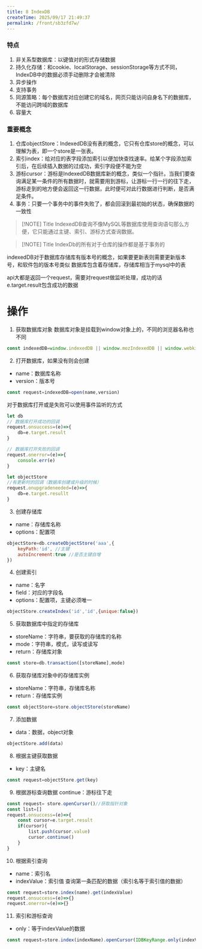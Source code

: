 ```yaml
---
title: 8 IndexDB
createTime: 2025/09/17 21:49:37
permalink: /front/sb3zfd7w/
---
```

### 特点
1. 非关系型数据库：以键值对的形式存储数据
2. 持久化存储：和cookie、localStorage、sessionStorage等方式不同，IndexDB中的数据必须手动删除才会被清除
3. 异步操作
4. 支持事务
5. 同源策略：每个数据库对应创建它的域名，网页只能访问自身名下的数据库，不能访问跨域的数据库
6. 容量大

### 重要概念

1. 仓库objectStore：IndexedDB没有表的概念，它只有仓库store的概念，可以理解为表，即一个store是一张表。
2. 索引index：给对应的表字段添加索引以便加快查找速率。给某个字段添加索引后，在后续插入数据的过成功，索引字段便不能为空
3. 游标cursor：游标是IndexedDB数据库新的概念，类似一个指针。当我们要查询满足某一条件的所有数据时，就需要用到游标，让游标一行一行的往下走，游标走到的地方便会返回这一行数据，此时便可对此行数据进行判断，是否满足条件。
4. 事务：只要一个事务中的事件失败了，都会回滚到最初始的状态，确保数据的一致性

> [!NOTE] Title
> IndexedDB查询不像MySQL等数据库使用查询语句那么方便，它只能通过主键、索引、游标方式查询数据。

> [!NOTE] Title
> IndexDb的所有对于仓库的操作都是基于事务的

indexedDB对于数据库存储库有版本号的概念，如果要更新表则需要更新版本号，和软件包的版本号类似
数据库包含着存储库，存储库相当于mysql中的表

api大都是返回一个request，需要对request做监听处理，成功的话e.target.result包含成功的数据
# 操作

1. 获取数据库对象
数据库对象是挂载到window对象上的，不同的浏览器名称也不同
```js
const indexedDB=window.indexedDB || window.mozIndexedDB || window.webkitIndexedDB || window.msIndexedDB
```

2. 打开数据库，如果没有则会创建
- name：数据库名称
- version：版本号
```js
const request=indexedDB=open(name,version)
```
对于数据库打开或是失败可以使用事件监听的方式
```js
let db
// 数据库打开成功的回调
request.onsuccess=(e)=>{
	db=e.target.result
}

// 数据库打开失败的回调
request.onerror=(e)=>{
	console.err(e)
}

let objectStore
//有更新时的回调（数据库创建或升级的时候）
request.onupgradeneeded=(e)=>{
	db=e.target.resullt
}
```

3. 创建存储库
- name：存储库名称
- options：配置项
```js
objectStore=db.createObjectStore('aaa',{
	keyPath:'id', //主键
	autoIncrement:true //是否主键自增
})
```

4. 创建索引
- name：名字
- field：对应的字段名
- options：配置项，主键必须唯一
```js
objectStore.createIndex('id','id',{unique:false})
```

5. 获取数据库中指定的存储库
- storeName：字符串，要获取的存储库的名称
- mode：字符串，模式，读写或读写
- return：存储库对象
```js
const store=db.transaction([storeName],mode)
```

6. 获取存储库对象中的存储库实例
- storeName：字符串，存储库名称
- return：存储库实例
```js
const objectStore=store.objectStore(storeName) 
```

7. 添加数据
- data：数据，object对象
```js
objectStore.add(data)
```

8. 根据主键获取数据
- key：主键名
```js
const request=objectStore.get(key)
```

9. 根据游标查询数据
continue：游标往下走
```js
const request= store.openCursor()//获取指针对象
const list=[]
request.onsuccess=(e)=>{
	const cursor=e.target.result
	if(cursor){
		list.push(cursor.value)
		cursor.continue()
	}
}
```

10. 根据索引查询
- name：索引名
- indexValue：索引值
查询第一条匹配的数据（索引名等于索引值的数据）
```js
const request=store.index(name).get(indexValue)
request.onsuccess=(e)=>{}
request.onerror=(e)=>{}
```

11. 索引和游标查询
- only：等于indexValue的数据
```js
const request=store.index(indexName).openCursor(IDBKeyRange.only(indexValue))
```